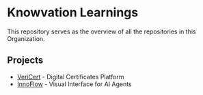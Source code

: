 # **Knowvation Learnings**

This repository serves as the overview of all the repositories in this Organization.

## Projects

- [VeriCert](VeriCert/SOW.md) - Digital Certificates Platform
- [InnoFlow](InnoFlow/SOW.md) - Visual Interface for AI Agents